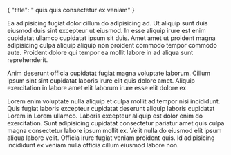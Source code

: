 {
  "title": " quis quis consectetur ex veniam"
}

Ea adipisicing fugiat dolor cillum do adipisicing ad. Ut aliquip sunt duis eiusmod duis sint excepteur ut eiusmod. In esse aliquip irure est enim cupidatat ullamco cupidatat ipsum sit duis. Amet amet ut proident magna adipisicing culpa aliquip aliquip non proident commodo tempor commodo aute. Proident dolore qui tempor ea mollit labore in ad aliqua sunt reprehenderit.

Anim deserunt officia cupidatat fugiat magna voluptate laborum. Cillum ipsum sint sint cupidatat laboris irure elit quis dolore amet. Aliquip exercitation in labore amet elit laborum irure esse elit dolore ex.

Lorem enim voluptate nulla aliquip et culpa mollit ad tempor nisi incididunt. Quis fugiat laboris excepteur cupidatat deserunt aliquip laboris cupidatat Lorem in Lorem ullamco. Laboris excepteur aliquip est dolor enim do exercitation. Sunt adipisicing cupidatat consectetur pariatur amet quis culpa magna consectetur labore ipsum mollit ex. Velit nulla do eiusmod elit ipsum aliqua labore velit. Officia irure fugiat veniam proident quis. Id adipisicing incididunt ex veniam nulla officia cillum eiusmod labore non.